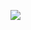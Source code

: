 <a href='http://www.tripleclicks.com/15622136/games/CardKing.php'><img src='http://static.sfimg.com/SFIBanners/banner461.png' border='0'></a>
